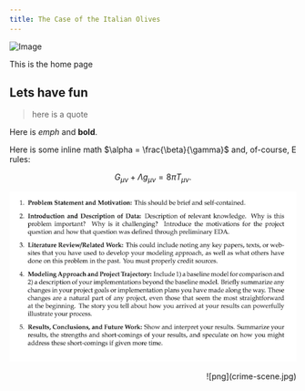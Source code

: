 ```yaml
---
title: The Case of the Italian Olives
---
```


![Image](crime-scene.jpg)

This is the home page

## Lets have fun

>here is a quote

Here is *emph* and **bold**.

Here is some inline math $\alpha = \frac{\beta}{\gamma}$ and, of-course, E rules:

$$ G_{\mu\nu} + \Lambda g_{\mu\nu}  = 8 \pi T_{\mu\nu} . $$


![png](img/report_requirements.png)

<div style="text-align: right"> ![png](crime-scene.jpg) </div>
